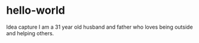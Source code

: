 # hello-world
Idea capture
I am a 31 year old husband and father who loves being outside and helping others.
